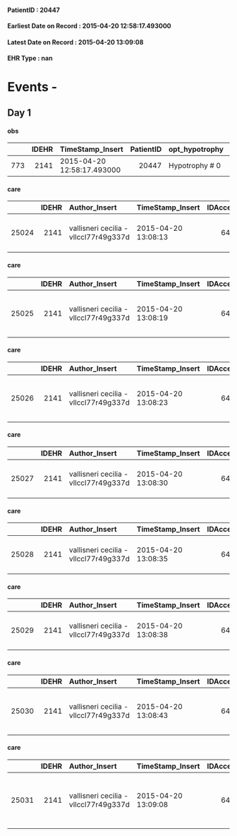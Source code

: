 
#### PatientID : 20447
#### Earliest Date on Record : 2015-04-20 12:58:17.493000
#### Latest Date on Record : 2015-04-20 13:09:08
#### EHR Type : nan

# Events - 

## Day 1

#### obs
|     |   IDEHR | TimeStamp_Insert           |   PatientID | opt_hypotrophy   | opt_anxiety   | asthenia     | dyspnoea              | body_temp    | agitation_behavior_freq   | mood      | cognitive_state   |
|----:|--------:|:---------------------------|------------:|:-----------------|:--------------|:-------------|:----------------------|:-------------|:--------------------------|:----------|:------------------|
| 773 |    2141 | 2015-04-20 12:58:17.493000 |       20447 | Hypotrophy # 0   | Anxiety # 0   | Moderate # 2 | applicant at rest # 5 | Apyrexia # 0 | agitated at times # 2     | Fear # 08 | Polished # 2      |

#### care
|       |   IDEHR | Author_Insert                         | TimeStamp_Insert    |   IDAccess | EHRType   |   PatientID |   IDTERAPIE_OUTPAT_VIDAS |   ds_dose | opt_via_di_somm   | ds_ora   | dt_data_inizio      |   opt_pregressa |   opt_somm_terapia |   opt_estemporanea |   opt_termina |   opt_somm_in_pompa | opt_farmaco                                     |
|------:|--------:|:--------------------------------------|:--------------------|-----------:|:----------|------------:|-------------------------:|----------:|:------------------|:---------|:--------------------|----------------:|-------------------:|-------------------:|--------------:|--------------------:|:------------------------------------------------|
| 25024 |    2141 | vallisneri cecilia - vllccl77r49g337d | 2015-04-20 13:08:13 |       6480 | amb       |       20447 |                     1458 |        32 | oral # 0 = 0      | 10 # 10  | 2015-04-20 00:00:00 |               0 |                  0 |                  0 |             0 |                   0 | dexamethasone (soldesam os gtt 0-2% gtt) # 1446 |

#### care
|       |   IDEHR | Author_Insert                         | TimeStamp_Insert    |   IDAccess | EHRType   |   PatientID |   IDTERAPIE_OUTPAT_VIDAS | ds_dose   | opt_via_di_somm   | ds_ora   | dt_data_inizio      | ds_note_y           |   opt_pregressa |   opt_somm_terapia |   opt_estemporanea |   opt_termina |   opt_somm_in_pompa | opt_farmaco                                 |
|------:|--------:|:--------------------------------------|:--------------------|-----------:|:----------|------------:|-------------------------:|:----------|:------------------|:---------|:--------------------|:--------------------|----------------:|-------------------:|-------------------:|--------------:|--------------------:|:--------------------------------------------|
| 25025 |    2141 | vallisneri cecilia - vllccl77r49g337d | 2015-04-20 13:08:19 |       6480 | amb       |       20447 |                     1459 | 20 mg     | oral # 0 = 0      | 08 # 8   | 2015-04-20 00:00:00 | on an empty stomach |               0 |                  0 |                  0 |             0 |                   0 | omeprazole (omeprazole 20 mg tablets) # 960 |

#### care
|       |   IDEHR | Author_Insert                         | TimeStamp_Insert    |   IDAccess | EHRType   |   PatientID |   IDTERAPIE_OUTPAT_VIDAS | ds_dose   | opt_via_di_somm     | ds_ora       | dt_data_inizio      | ds_note_y                   |   opt_pregressa |   opt_somm_terapia |   opt_estemporanea |   opt_termina |   opt_somm_in_pompa | opt_farmaco                                   |
|------:|--------:|:--------------------------------------|:--------------------|-----------:|:----------|------------:|-------------------------:|:----------|:--------------------|:-------------|:--------------------|:----------------------------|----------------:|-------------------:|-------------------:|--------------:|--------------------:|:----------------------------------------------|
| 25026 |    2141 | vallisneri cecilia - vllccl77r49g337d | 2015-04-20 13:08:23 |       6480 | amb       |       20447 |                     1460 | 25 mcg    | transdermal # 4 = 4 | other # 2476 | 2015-04-20 00:00:00 | to be replaced every 3 days |               0 |                  0 |                  0 |             0 |                   0 | fentanyl (durogesic tts 25 mcg / hour) # 1648 |

#### care
|       |   IDEHR | Author_Insert                         | TimeStamp_Insert    |   IDAccess | EHRType   |   PatientID |   IDTERAPIE_OUTPAT_VIDAS | ds_dose   | opt_via_di_somm   | ds_ora          | dt_data_inizio      |   opt_pregressa |   opt_somm_terapia |   opt_estemporanea |   opt_termina |   opt_somm_in_pompa | opt_farmaco                                 |
|------:|--------:|:--------------------------------------|:--------------------|-----------:|:----------|------------:|-------------------------:|:----------|:------------------|:----------------|:--------------------|----------------:|-------------------:|-------------------:|--------------:|--------------------:|:--------------------------------------------|
| 25027 |    2141 | vallisneri cecilia - vllccl77r49g337d | 2015-04-20 13:08:30 |       6480 | amb       |       20447 |                     1461 | 5 mg 1/2  | oral # 0 = 0      | 08 # 8; 20 # 20 | 2015-04-20 00:00:00 |               0 |                  0 |                  0 |             0 |                   0 | bisoprolol (bisoprolol 5 mg tablets) # 1260 |

#### care
|       |   IDEHR | Author_Insert                         | TimeStamp_Insert    |   IDAccess | EHRType   |   PatientID |   IDTERAPIE_OUTPAT_VIDAS | ds_dose   | opt_via_di_somm   | ds_ora           | dt_data_inizio      |   opt_pregressa |   opt_somm_terapia |   opt_estemporanea |   opt_termina |   opt_somm_in_pompa | opt_farmaco                             |
|------:|--------:|:--------------------------------------|:--------------------|-----------:|:----------|------------:|-------------------------:|:----------|:------------------|:-----------------|:--------------------|----------------:|-------------------:|-------------------:|--------------:|--------------------:|:----------------------------------------|
| 25028 |    2141 | vallisneri cecilia - vllccl77r49g337d | 2015-04-20 13:08:35 |       6480 | amb       |       20447 |                     1462 | 25 mg 2   | oral # 0 = 0      | 10 # 10; 14 # 14 | 2015-04-20 00:00:00 |               0 |                  0 |                  0 |             0 |                   0 | furosemide (25 mg lasix tablets) # 1223 |

#### care
|       |   IDEHR | Author_Insert                         | TimeStamp_Insert    |   IDAccess | EHRType   |   PatientID |   IDTERAPIE_OUTPAT_VIDAS | ds_dose   | opt_via_di_somm   | ds_ora          | dt_data_inizio      |   opt_pregressa |   opt_somm_terapia |   opt_estemporanea |   opt_termina |   opt_somm_in_pompa | opt_farmaco                               |
|------:|--------:|:--------------------------------------|:--------------------|-----------:|:----------|------------:|-------------------------:|:----------|:------------------|:----------------|:--------------------|----------------:|-------------------:|-------------------:|--------------:|--------------------:|:------------------------------------------|
| 25029 |    2141 | vallisneri cecilia - vllccl77r49g337d | 2015-04-20 13:08:38 |       6480 | amb       |       20447 |                     1463 | 0.25 mg 2 | oral # 0 = 0      | 08 # 8; 20 # 20 | 2015-04-20 00:00:00 |               0 |                  0 |                  0 |             0 |                   0 | alprazolam (xanax 0-25 mg tablets) # 1874 |

#### care
|       |   IDEHR | Author_Insert                         | TimeStamp_Insert    |   IDAccess | EHRType   |   PatientID |   IDTERAPIE_OUTPAT_VIDAS | ds_dose             | opt_via_di_somm   | ds_ora       | dt_data_inizio      | ds_note_y                        |   opt_pregressa |   opt_somm_terapia |   opt_estemporanea |   opt_termina |   opt_somm_in_pompa | opt_farmaco                              |
|------:|--------:|:--------------------------------------|:--------------------|-----------:|:----------|------------:|-------------------------:|:--------------------|:------------------|:-------------|:--------------------|:---------------------------------|----------------:|-------------------:|-------------------:|--------------:|--------------------:|:-----------------------------------------|
| 25030 |    2141 | vallisneri cecilia - vllccl77r49g337d | 2015-04-20 13:08:43 |       6480 | amb       |       20447 |                     1464 | 2019-05-10 00:00:00 | oral # 0 = 0      | at need # 24 | 2015-04-20 00:00:00 | if agitation (max 3 times / day) |               0 |                  0 |                  0 |             0 |                   0 | delorazepam (en gtt os 1 mg / ml) # 1851 |

#### care
|       |   IDEHR | Author_Insert                         | TimeStamp_Insert    |   IDAccess | EHRType   |   PatientID |   IDTERAPIE_OUTPAT_VIDAS | ds_dose   | opt_via_di_somm   | ds_ora       | dt_data_inizio      | ds_note_y                      |   opt_pregressa |   opt_somm_terapia |   opt_estemporanea |   opt_termina |   opt_somm_in_pompa | opt_farmaco                                           |
|------:|--------:|:--------------------------------------|:--------------------|-----------:|:----------|------------:|-------------------------:|:----------|:------------------|:-------------|:--------------------|:-------------------------------|----------------:|-------------------:|-------------------:|--------------:|--------------------:|:------------------------------------------------------|
| 25031 |    2141 | vallisneri cecilia - vllccl77r49g337d | 2015-04-20 13:09:08 |       6480 | amb       |       20447 |                     1465 | 10 mg     | oral # 0 = 0      | at need # 24 | 2015-04-20 00:00:00 | if pain or shortness of breath |               0 |                  0 |                  0 |             0 |                   0 | morphine sulfate (10 mg oramorph 5 ml flac os) # 1604 |


